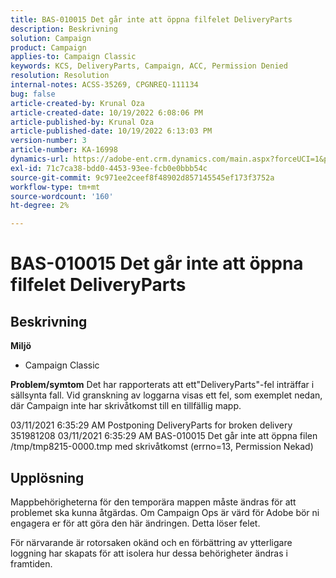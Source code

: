 ```yaml
---
title: BAS-010015 Det går inte att öppna filfelet DeliveryParts
description: Beskrivning
solution: Campaign
product: Campaign
applies-to: Campaign Classic
keywords: KCS, DeliveryParts, Campaign, ACC, Permission Denied
resolution: Resolution
internal-notes: ACSS-35269, CPGNREQ-111134
bug: false
article-created-by: Krunal Oza
article-created-date: 10/19/2022 6:08:06 PM
article-published-by: Krunal Oza
article-published-date: 10/19/2022 6:13:03 PM
version-number: 3
article-number: KA-16998
dynamics-url: https://adobe-ent.crm.dynamics.com/main.aspx?forceUCI=1&pagetype=entityrecord&etn=knowledgearticle&id=27565ff7-d84f-ed11-bba2-00224808679b
exl-id: 71c7ca38-bdd0-4453-93ee-fcb0e0bbb54c
source-git-commit: 9c971ee2ceef8f48902d857145545ef173f3752a
workflow-type: tm+mt
source-wordcount: '160'
ht-degree: 2%

---
```


# BAS-010015 Det går inte att öppna filfelet DeliveryParts

## Beskrivning

<b>Miljö</b>
- Campaign Classic



<b>Problem/symtom</b>
Det har rapporterats att ett&quot;DeliveryParts&quot;-fel inträffar i sällsynta fall. Vid granskning av loggarna visas ett fel, som exemplet nedan, där Campaign inte har skrivåtkomst till en tillfällig mapp.

03/11/2021 6:35:29 AM Postponing DeliveryParts for broken delivery 351981208 03/11/2021 6:35:29 AM BAS-010015 Det går inte att öppna filen /tmp/tmp8215-0000.tmp med skrivåtkomst (errno=13, Permission Nekad)




## Upplösning


Mappbehörigheterna för den temporära mappen måste ändras för att problemet ska kunna åtgärdas. Om Campaign Ops är värd för Adobe bör ni engagera er för att göra den här ändringen. Detta löser felet.

För närvarande är rotorsaken okänd och en förbättring av ytterligare loggning har skapats för att isolera hur dessa behörigheter ändras i framtiden.
